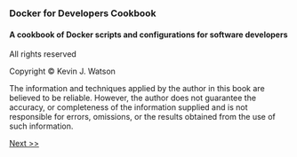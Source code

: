 ### Docker for Developers Cookbook

#### A cookbook of Docker scripts and configurations for software developers

All rights reserved

Copyright © Kevin J. Watson

The information and techniques applied by the author in this book are believed to be reliable. However, the author does not guarantee the accuracy, or completeness of the information supplied and is not responsible for errors, omissions, or the results obtained from the use of such information.

[Next >>](008-table-of-contents.md)
